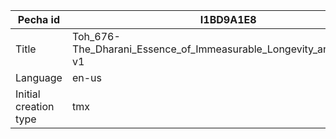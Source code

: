 |Pecha id | I1BD9A1E8
| --- | --- 
|Title | Toh_676-The_Dharani_Essence_of_Immeasurable_Longevity_and_Wisdom-v1 
|Language | en-us
|Initial creation type | tmx